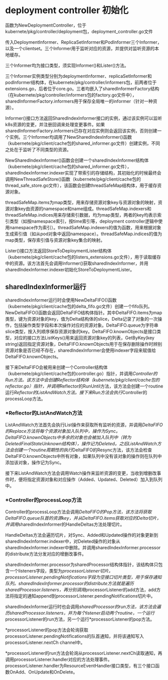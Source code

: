 # deployment controller 初始化

函数为NewDeploymentController，位于kubernete/pkg/controller/deployment包，deployment_controller.go文件

传入DeploymentInformer、ReplicaSetInformer和PodInformer三个Informer，以及一个clientset。三个Informer用于监听对应的资源，并提供对监听资源的本地缓存。

三个Informer均为接口类型，须实现Informer()和Lister()方法。

三个Informer实例类型分别为deploymentInformer、replicaSetInformer和podInformer结构体，在kubernete/pkg/controller/informers包，前两者位于extensions.go，后者位于core.go。三者均嵌入了sharedInformerFactory结构（在kubernete/pkg/controller/informers包的factory.go文件中），sharedInformerFactory.informers用于保存全局唯一的informer（针对一种资源）。

Informer()接口方法返回SharedIndexInformer接口的实例，通过该实例可以监听k8s资源的变更，并注册回调来处理变更事件。如果sharedInformerFactory.informers已存在对应实例则会返回该实例，否则创建一个实例。三个Informer均调用了NewSharedIndexInformer()函数（kubernete/pkg/client/cache包的shared_informer.go文件）创建实例，不同之处在于监听了不同类型的资源。

NewSharedIndexInformer()函数会创建一个sharedIndexInformer结构体（kubernete/pkg/client/cache包的shared_informer.go文件），sharedIndexInformer.indexer实现了带索引的存储结构，其初始化的时候最终会调用NewThreadSafeStore()函数（kubernete/pkg/client/cache包的thread_safe_store.go文件），该函数会创建threadSafeMap结构体，用于缓存资源对象。

threadSafeMap.items为map类型，用来存储资源对象key与资源对象的映射，资源对象key由资源的namespace和name组成。threadSafeMap.indexers和threadSafeMap.indices用来存储索引数据，均为map类型，两者的key均表示索引类型（如按namespace索引，按time索引等，deployment controller逻辑中使用namespace作为索引）。threadSafeMap.indexers的值为函数，用来根据对象生成索引值（如从pod对象中返回namespace）。threadSafeMap.indices的值为map类型，保存索引值与资源对象key集合的映射。

Lister()接口方法返回StoreToDeploymentLister结构体（kubernete/pkg/client/cache包的listers_extensions.go文件），用于读取缓存中的资源。该方法首先会调用Informer()获取sharedIndexInformer，并用sharedIndexInformer.indexer初始化StoreToDeploymentLister。

## sharedIndexInformer运行

sharedIndexInformer运行时会使用NewDeltaFIFO()函数（kubernete/pkg/client/cache包的delta_fifo.go文件）创建一个fifo队列。NewDeltaFIFO()函数会返回DeltaFIFO结构体指针。其中DeltaFIFO.items为map类型，键为资源对象的key，值为Delta结构体的slice，Delta记录了对象的一次操作，包括操作类型字段和本次操作对应的资源对象。DeltaFIFO.queue为字符串slice类型，按入列顺序保存资源对象的key。DeltaFIFO.knownObjects是接口类型，对应的接口方法ListKeys()用来返回资源对象key的列表，GetByKey(key string)返回指定资源对象，DeltaFIFO.knownObjects用于在保存删除操作时辨别资源对象是否已经不存在，sharedIndexInformer会使用indexer字段来赋值给DeltaFIFO.knownObjects。

接下来DeltaFIFO会被用来创建一个Controller结构体（kubernete/pkg/client/cache包的controller.go）指针，并调用*Controller的Run方法。该方法中会创建Reflector结构体（kubernete/pkg/client/cache包的reflector.go）指针，并调用*Reflector的RunUntil方法，该方法会创建一个routine运行*Reflector的ListAndWatch方法。接下来Run方法会执行*Controller的processLoop方法。

### *Reflector的ListAndWatch方法

ListAndWatch方法首先会执行List操作来获取所有监听的资源，并调用*DeltaFIFO的Replace方法将每个资源对象加入队列中，操作为Sync。DeltaFIFO.knownObjects中多余的对象也会被加入队列中（转为DeletedFinalStateUnknown结构体），操作记为Deleted。之后ListAndWatch方法会创建一个routine周期性的执行*DeltaFIFO的Resync方法，该方法会检查DeltaFIFO.knownObjects中所有对象，如果队列中没有该对象的操作则在队列中添加该对象，操作记为Sync。

接下来ListAndWatch方法会调用Watch操作来监听资源的变更，当收到增删改事件时，便将指定资源对象和对应操作（Added、Updated、Deleted）加入到队列中。

### *Controller的processLoop方法

Controller的processLoop方法会调用*DeltaFIFO的Pop方法，该方法将获取DeltaFIFO.queue队首的资源key，并从DeltaFIFO.items获取对应的Delta切片，并调用*sharedIndexInformer的HandleDeltas方法处理切片。

HandleDeltas方法会遍历切片，对Sync、Added和Updated操作的对象更新到sharedIndexInformer.indexer中，对Deleted操作的对象从sharedIndexInformer.indexer中删除。并调用sharedIndexInformer.processor的distribute方法分发对应的增删改事件。

sharedIndexInformer.processor为sharedProcessor结构体指针，该结构体只包含一个listeners字段，类型为*processorListener切片。processorListener.pendingNotifications字段为空接口切片类型，用于保存通知队列。sharedIndexInformer.processor的distribute方法就是遍历sharedProcessor.listeners，再分别调用*processorListener的add方法，add方法将指定的通知append到processorListener.pendingNotifications切片中。

sharedIndexInformer运行时也会调用*sharedProcessor的run方法，该方法会遍历sharedProcessor.listeners，并为每个listener启动两个routine，一个运行*processorListener的run方法，另一个运行*processorListener的pop方法。

*processorListener的pop方法会轮询获取processorListener.pendingNotifications的队首通知，并将该通知写入processorListener.nextCh channel中。

*processorListener的run方法会轮询从processorListener.nextCh读取通知，再调用processorListener.handler对应的方法处理事件。processorListener.handler为ResourceEventHandler接口类型，有三个接口函数OnAdd、OnUpdate和OnDelete。
